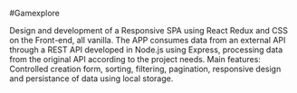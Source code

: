 #Gamexplore

Design and development of a Responsive SPA using React Redux and CSS on the Front-end, all vanilla. The APP consumes data from an external API through a REST API developed in Node.js using Express, processing data from the original API according to the project needs. Main features: Controlled creation form, sorting, filtering, pagination, responsive design and persistance of data using local storage.
